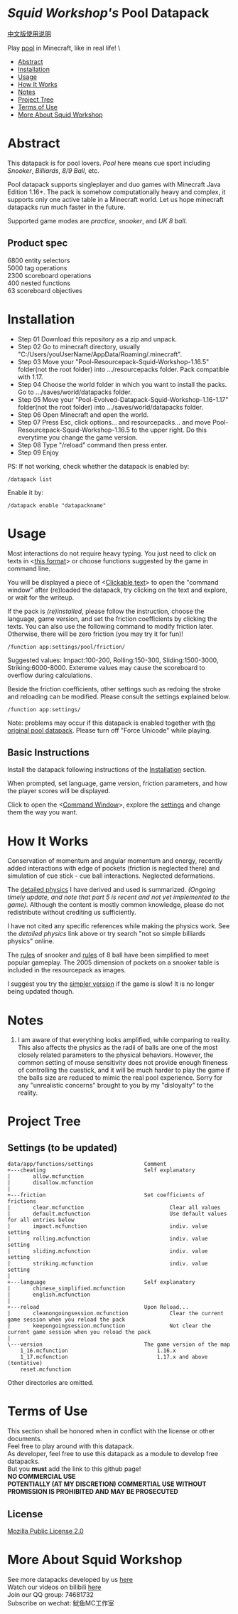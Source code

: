 # _Squid Workshop's_ Pool Datapack
[中文版使用说明](https://github.com/MingshiYangUIUC/Pool-Evolved-Minecraft-Squid-Workshop-Project/blob/main/%E4%BD%BF%E7%94%A8%E8%AF%B4%E6%98%8E.md)

Play [pool](https://en.wikipedia.org/wiki/Pool_(cue_sports)) in Minecraft, like in real life! \

- [Abstract](#Abstract)
- [Installation](#Installation)
- [Usage](#Usage)
- [How It Works](#How-It-Works)
- [Notes](#Notes)
- [Project Tree](#Project-Tree)
- [Terms of Use](#Terms-of-Use)
- [More About Squid Workshop](#More-About-Squid-Workshop)

# Abstract
This datapack is for pool lovers. _Pool_ here means cue sport including _Snooker_, _Billiards_, _8/9 Ball_, etc.

Pool datapack supports singleplayer and duo games with Minecraft Java Edition 1.16+. The pack is somehow computationally heavy and complex, it supports only one active table in a Minecraft world. Let us hope minecraft datapacks run much faster in the future.

Supported game modes are _practice_, _snooker_, and _UK 8 ball_.

## Product spec

6800 entity selectors\
5000 tag operations\
2300 scoreboard operations\
400 nested functions\
63 scoreboard objectives
	
# Installation
- Step 01 Download this repository as a zip and unpack.
- Step 02 Go to minecraft directory, usually "C:/Users/youUserName/AppData/Roaming/.minecraft".
- Step 03 Move your "Pool-Resourcepack-Squid-Workshop-1.16.5" folder(not the root folder) into .../resourcepacks folder. Pack compatible with 1.17.
- Step 04 Choose the world folder in which you want to install the packs. Go to .../saves/world/datapacks folder.
- Step 05 Move your "Pool-Evolved-Datapack-Squid-Workshop-1.16-1.17" folder(not the root folder) into .../saves/world/datapacks folder.
- Step 06 Open Minecraft and open the world.
- Step 07 Press Esc, click options... and resourcepacks... and move Pool-Resourcepack-Squid-Workshop-1.16.5 to the upper right. Do this everytime you change the game version.
- Step 08 Type "/reload" command then press enter.
- Step 09 Enjoy

PS: If not working, check whether the datapack is enabled by:

	/datapack list
Enable it by:

	/datapack enable "datapackname"
  
# Usage
Most interactions do not require heavy typing. You just need to click on texts in <<ins>this format</ins>> or choose functions suggested by the game in command line. 

You will be displayed a piece of <<ins>Clickable text</ins>> to open the "command window" after (re)loaded the datapack, try clicking on the text and explore, or wait for the writeup.

If the pack is _(re)installed_, please follow the instruction, choose the language, game version, and set the friction coefficients by clicking the texts. You can also use the following command to modify friction later. Otherwise, there will be zero friction (you may try it for fun)!

	/function app:settings/pool/friction/
Suggested values: Impact:100-200, Rolling:150-300, Sliding:1500-3000, Striking:6000-8000. Extereme values may cause the scoreboard to overflow during calculations.

Beside the friction coefficients, other settings such as redoing the stroke and reloading can be modified. Please consult the settings explained below.

	/function app:settings/
Note: problems may occur if this datapack is enabled together with [the original pool datapack](https://github.com/MingshiYangUIUC/Pool-Minecraft-Squid-Workshop-Project). Please turn off "Force Unicode" while playing.

## Basic Instructions
Install the datapack following instructions of the [Installation](#Installation) section.

When prompted, set language, game version, friction parameters, and how the player scores will be displayed.

Click to open the <<ins>Command Window</ins>>, explore the [settings](##Settings) and change them the way you want.

# How It Works
Conservation of momentum and angular momentum and energy, recently added interactions with edge of pockets (friction is neglected there) and simulation of cue stick - cue ball interactions. Neglected deformations.

The [detailed physics](https://drive.google.com/file/d/18CSY8MuYcNKqhW4IkWf4lJV6wYUuCXp9/view?usp=sharing) I have derived and used is summarized. _(Ongoing timely update, and note that part 5 is recent and not yet implemented to the game)._ Although the content is mostly common knowledge, please do not redistribute without crediting us sufficiently.

I have not cited any specific references while making the physics work. See the _detailed physics_ link above or try search "not so simple billiards physics" online.

The [rules](https://en.wikipedia.org/wiki/Rules_of_snooker) of snooker and [rules](https://en.wikipedia.org/wiki/Blackball_(pool)) of 8 ball have been simplified to meet popular gameplay. The 2005 dimension of pockets on a snooker table is included in the resourcepack as images.

I suggest you try the [simpler version](https://github.com/MingshiYangUIUC/Pool-Minecraft-Squid-Workshop-Project) if the game is slow! It is no longer being updated though.

# Notes
1. I am aware of that everything looks amplified, while comparing to reality. This also affects the physics as the radii of balls are one of the most closely related parameters to the physical behaviors. However, the common setting of mouse sensitivity does not provide enough fineness of controlling the cuestick, and it will be much harder to play the game if the balls size are reduced to mimic the real pool experience. Sorry for any "unrealistic concerns" brought to you by my "disloyalty" to the reality.

# Project Tree
## Settings (to be updated)
	data/app/functions/settings                Comment
	+---cheating                               Self explanatory
	|       allow.mcfunction                   
	|       disallow.mcfunction                
	|       
	+---friction                               Set coefficients of frictions
	|       clear.mcfunction                           Clear all values
	|       default.mcfunction                         Use default values for all entries below
	|       impact.mcfunction                          indiv. value setting
	|       rolling.mcfunction                         indiv. value setting
	|       sliding.mcfunction                         indiv. value setting
	|       striking.mcfunction                        indiv. value setting
	|       
	+---language                               Self explanatory
	|       chinese_simplified.mcfunction              
	|       english.mcfunction                         
	|       
	+---reload                                 Upon Reload...
	|       cleanongoingsession.mcfunction             Clear the current game session when you reload the pack
	|       keepongoingsession.mcfunction              Not clear the current game session when you reload the pack
	|       
	\---version                                The game version of the map
		1_16.mcfunction                            1.16.x
		1_17.mcfunction                            1.17.x and above (tentative)
		reset.mcfunction                           

Other directories are omitted.
	
# Terms of Use
This section shall be honored when in conflict with the license or other documents. \
Feel free to play around with this datapack. \
As developer, feel free to use this datapack as a module to develop free datapacks. \
But you **must** add the link to this github page! \
**NO COMMERCIAL USE** \
**POTENTIALLY (AT MY DISCRETION) COMMERTIAL USE WITHOUT PROMISSION IS PROHIBITED AND MAY BE PROSECUTED** 
## License
[Mozilla Public License 2.0](https://github.com/MingshiYangUIUC/Autoaim-Minecraft-Squid-Workshop-Project/blob/main/LICENSE)


# More About Squid Workshop
See more datapacks developed by us [here](https://github.com/Squid-Workshop/MinecraftDatapacksProject) \
Watch our videos on bilibili [here](https://space.bilibili.com/649645265?from=search&seid=778816111336987286) \
Join our QQ group: 74681732 \
Subscribe on wechat: 鱿鱼MC工作室 
